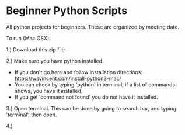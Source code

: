 # Beginner Python Scripts
All python projects for beginners. These are organized by meeting date.


To run (Mac OSX): 

1.) Download this zip file. 


2.) Make sure you have python installed.
- If you don't go here and follow installation directions: https://wsvincent.com/install-python3-mac/
- You can check by typing 'python' in terminal, if a list of commands shows, you have it installed. 
- If you get 'command not found' you do not have it installed. 

3.) Open terminal. This can be done by going to search bar, and typing 'terminal', then open. 

4.)



  


